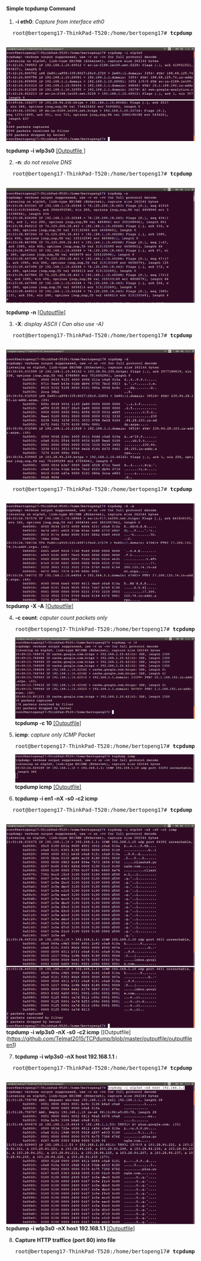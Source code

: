 
#### Simple tcpdump Command

1.  <b>-i eth0</b>: <i>Capture from interface eth0</i><br>

  <pre>
  root@bertopeng17-ThinkPad-T520:/home/bertopeng17# <b>tcpdump -i wlp3s0</b>
  </pre>


  ![alt tag](https://github.com/Telmat2015/TCPdump/blob/master/image/Screenshot%20from%202016-09-26%2015-46-22.png)
  ![alt tag](https://github.com/Telmat2015/TCPdump/blob/master/image/Screenshot%20from%202016-09-26%2015-50-08.png)

 <b>tcpdump -i wlp3s0</b> [[Outputfile ] ](https://github.com/Telmat2015/TCPdump/blob/master/outputfile/outputfile-i) 
 
 
2.  <b>-n</b>: <i>do not resolve DNS</i><br>
  <pre>
  root@bertopeng17-ThinkPad-T520:/home/bertopeng17# <b>tcpdump -n</b>
  </pre>
  ![alt tag](https://github.com/Telmat2015/TCPdump/blob/master/image/Screenshot%20from%202016-09-26%2020-28-29.png)
  
  <b>tcpdump -n</b> [[Outputfile] ](https://github.com/Telmat2015/TCPdump/blob/master/outputfile/outputfile-n) 



3.  <b>-X</b>: <i>display ASCII ( Can also use -A)</i><br>
  <pre>
  root@bertopeng17-ThinkPad-T520:/home/bertopeng17# <b>tcpdump -X</b>
  </pre>
  ![alt tag](https://github.com/Telmat2015/TCPdump/blob/master/image/Screenshot%20from%202016-09-26%2020-31-30.png)

  <pre>
  root@bertopeng17-ThinkPad-T520:/home/bertopeng17# <b>tcpdump -X -A</b>
  </pre>
  ![alt tag](https://github.com/Telmat2015/TCPdump/blob/master/image/Screenshot%20from%202016-09-26%2020-34-20.png)
  <b>tcpdump -X -A</b> [[Outputfile] ](https://github.com/Telmat2015/TCPdump/blob/master/outputfile/outputfile-X-A) 


4.  <b>-c count</b>: <i>caputer count packets only</i><br>
    <pre>
    root@bertopeng17-ThinkPad-T520:/home/bertopeng17# <b>tcpdump -c 10</b>
    </pre>
    ![alt tag](https://github.com/Telmat2015/TCPdump/blob/master/image/Screenshot%20from%202016-09-26%2020-49-34.png)
    <b>tcpdump -c 10</b> [[Outputfile] ](https://github.com/Telmat2015/TCPdump/blob/master/outputfile/outputfile-c) 

5.  <b>icmp</b>: <i>capture only ICMP Packet</i><br>
    <pre>
    root@bertopeng17-ThinkPad-T520:/home/bertopeng17# <b>tcpdump icmp</b>
    </pre>
    ![alt tag](https://github.com/Telmat2015/TCPdump/blob/master/image/Screenshot%20from%202016-09-26%2020-55-12.png)
    <b>tcpdump icmp</b> [[Outputfile] ](https://github.com/Telmat2015/TCPdump/blob/master/outputfile/outputfile-c) 

6.  <b>tcpdump -i en1 -nX -s0 -c2 icmp</b>

  <pre>
  root@bertopeng17-ThinkPad-T520:/home/bertopeng17# <b>tcpdump -i wlp3s0 -nX -s0 -c2 icmp</b>
  </pre>
  ![alt tag](https://github.com/Telmat2015/TCPdump/blob/master/image/Screenshot%20from%202016-09-26%2021-07-29.png)
  ![alt tag](https://github.com/Telmat2015/TCPdump/blob/master/image/Screenshot%20from%202016-09-26%2021-07-42.png)
  <b>tcpdump -i wlp3s0 -nX -s0 -c2 icmp</b> [[Outputfile] (https://github.com/Telmat2015/TCPdump/blob/master/outputfile/outputfileen1) 


7. <b>tcpdump -i wlp3s0 -nX host 192.168.1.1 : </b>

  <pre>
  root@bertopeng17-ThinkPad-T520:/home/bertopeng17# <b>tcpdump -i wlp3s0 -nX host 192.168.1.1</b>
  </pre>
  ![alt tag](https://github.com/Telmat2015/TCPdump/blob/master/image/Screenshot%20from%202016-09-26%2021-54-53.png)
  <b>tcpdump -i wlp3s0 -nX host 192.168.1.1</b> [[Outputfile] ](https://github.com/Telmat2015/TCPdump/blob/master/outputfile/outputfilehost) 

 8. <b>Capture HTTP traffice (port 80) into file </b>
    <pre>
    root@bertopeng17-ThinkPad-T520:/home/bertopeng17# <b>tcpdump -s 1514 port 80 -w capture_file.cpp</b>
    </pre>
